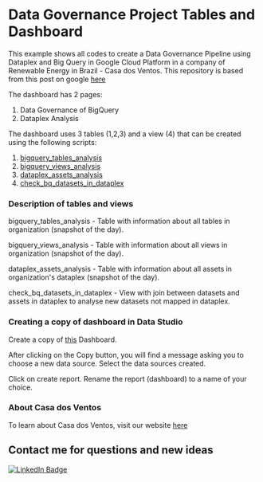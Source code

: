 # Data Governance Project Tables and Dashboard
This example shows all codes to create a Data Governance Pipeline using Dataplex and Big Query in Google Cloud Platform in a company of Renewable Energy in Brazil - Casa dos Ventos. This repository is based from this post on google [here](link)

The dashboard has 2 pages:
1. Data Governance of BigQuery
2. Dataplex Analysis

The dashboard uses 3 tables (1,2,3) and a view (4) that can be created using the following scripts:
1. [bigquery_tables_analysis](./Get_data_bigquery/bigquery_tables_analysis)
2. [bigquery_views_analysis](./Get_data_bigquery/bigquery_views_analysis)
3. [dataplex_assets_analysis](./Get_data_dataplex/dataplex_assets_analysis)
4. [check_bq_datasets_in_dataplex](./Get_data_bigquery/sql_views)

### Description of tables and views
bigquery_tables_analysis - Table with information about all tables in organization (snapshot of the day).

bigquery_views_analysis - Table with information about all views in organization (snapshot of the day).

dataplex_assets_analysis - Table with information about all assets in organization's dataplex (snapshot of the day).

check_bq_datasets_in_dataplex - View with join between datasets and assets in dataplex to analyse new datasets not mapped in dataplex.

### Creating a copy of dashboard in Data Studio
Create a copy of [this](https://lookerstudio.google.com/u/0/reporting/3f9e3b2e-8dd3-44b1-b8ea-0bfc572c6563/preview) Dashboard.

After clicking on the Copy button, you will find a message asking you to choose a new data source. Select the data sources created.

Click on create report. Rename the report (dashboard) to a name of your choice.

### About Casa dos Ventos
To learn about Casa dos Ventos, visit our website [here](https://casadosventos.com.br/en) 

<h2>Contact me for questions and new ideas </h3>
    <p>
        <a href="https://www.linkedin.com/in/claudio-c%C3%A9sar-506961164/"><img src="https://img.shields.io/badge/Claudio%20Cesar-blue?style=plastic&amp;labelColor=blue&amp;logo=LinkedIn&amp;link=https://www.linkedin.com/in/claudio-c%C3%A9sar-506961164/" alt="LinkedIn Badge"></a> 
   </p>
